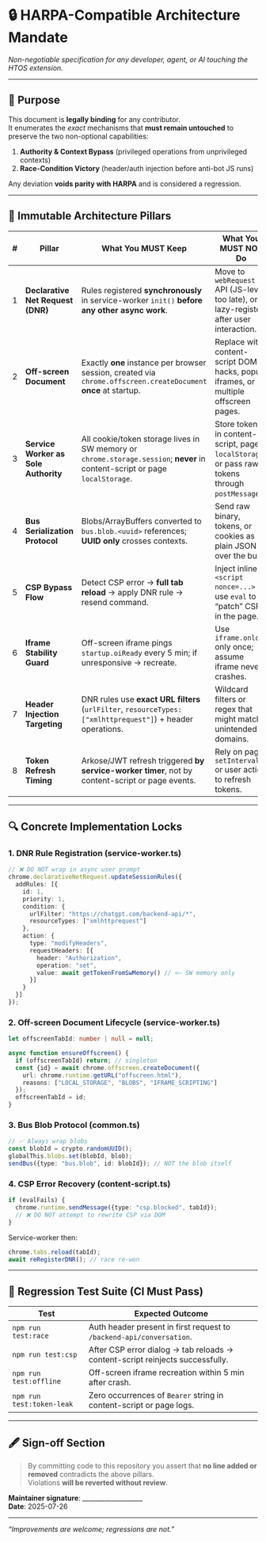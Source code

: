 # 🔒 **HARPA-Compatible Architecture Mandate**  
*Non-negotiable specification for any developer, agent, or AI touching the HTOS extension.*

---

## 📌 Purpose
This document is **legally binding** for any contributor.  
It enumerates the *exact* mechanisms that **must remain untouched** to preserve the two non-optional capabilities:  
1. **Authority & Context Bypass** (privileged operations from unprivileged contexts)  
2. **Race-Condition Victory** (header/auth injection before anti-bot JS runs)

Any deviation **voids parity with HARPA** and is considered a regression.

---

## 🚫 **Immutable Architecture Pillars**

| # | Pillar | What You MUST Keep | What You MUST NOT Do |
|---|--------|--------------------|----------------------|
| 1 | **Declarative Net Request (DNR)** | Rules registered **synchronously** in service-worker `init()` **before any other async work**. | Move to `webRequest` API (JS-level, too late), or lazy-register after user interaction. |
| 2 | **Off-screen Document** | Exactly **one** instance per browser session, created via `chrome.offscreen.createDocument` **once** at startup. | Replace with content-script DOM hacks, popup iframes, or multiple offscreen pages. |
| 3 | **Service Worker as Sole Authority** | All cookie/token storage lives in SW memory or `chrome.storage.session`; **never** in content-script or page `localStorage`. | Store tokens in content-script, page `localStorage`, or pass raw tokens through `postMessage`. |
| 4 | **Bus Serialization Protocol** | Blobs/ArrayBuffers converted to `bus.blob.<uuid>` references; **UUID only** crosses contexts. | Send raw binary, tokens, or cookies as plain JSON over the bus. |
| 5 | **CSP Bypass Flow** | Detect CSP error → **full tab reload** → apply DNR rule → resend command. | Inject inline `<script nonce=...>` or use `eval` to “patch” CSP in the page. |
| 6 | **Iframe Stability Guard** | Off-screen iframe pings `startup.oiReady` every 5 min; if unresponsive → recreate. | Use `iframe.onload` only once; assume iframe never crashes. |
| 7 | **Header Injection Targeting** | DNR rules use **exact URL filters** (`urlFilter`, `resourceTypes: ["xmlhttprequest"]`) + header operations. | Wildcard filters or regex that might match unintended domains. |
| 8 | **Token Refresh Timing** | Arkose/JWT refresh triggered **by service-worker timer**, not by content-script or page events. | Rely on page `setInterval` or user action to refresh tokens. |

---

## 🔍 Concrete Implementation Locks

### 1. DNR Rule Registration (service-worker.ts)
```ts
// ❌ DO NOT wrap in async user prompt
chrome.declarativeNetRequest.updateSessionRules({
  addRules: [{
    id: 1,
    priority: 1,
    condition: {
      urlFilter: "https://chatgpt.com/backend-api/*",
      resourceTypes: ["xmlhttprequest"]
    },
    action: {
      type: "modifyHeaders",
      requestHeaders: [{
        header: "Authorization",
        operation: "set",
        value: await getTokenFromSwMemory() // <— SW memory only
      }]
    }
  }]
});
```

### 2. Off-screen Document Lifecycle (service-worker.ts)
```ts
let offscreenTabId: number | null = null;

async function ensureOffscreen() {
  if (offscreenTabId) return; // singleton
  const {id} = await chrome.offscreen.createDocument({
    url: chrome.runtime.getURL("offscreen.html"),
    reasons: ["LOCAL_STORAGE", "BLOBS", "IFRAME_SCRIPTING"]
  });
  offscreenTabId = id;
}
```

### 3. Bus Blob Protocol (common.ts)
```ts
// ✅ Always wrap blobs
const blobId = crypto.randomUUID();
globalThis.blobs.set(blobId, blob);
sendBus({type: "bus.blob", id: blobId}); // NOT the blob itself
```

### 4. CSP Error Recovery (content-script.ts)
```ts
if (evalFails) {
  chrome.runtime.sendMessage({type: "csp.blocked", tabId});
  // ❌ DO NOT attempt to rewrite CSP via DOM
}
```
Service-worker then:
```ts
chrome.tabs.reload(tabId);
await reRegisterDNR(); // race re-won
```

---

## 🧪 Regression Test Suite (CI Must Pass)

| Test | Expected Outcome |
|------|------------------|
| `npm run test:race` | Auth header present in first request to `/backend-api/conversation`. |
| `npm run test:csp` | After CSP error dialog → tab reloads → content-script reinjects successfully. |
| `npm run test:offline` | Off-screen iframe recreation within 5 min after crash. |
| `npm run test:token-leak` | Zero occurrences of `Bearer` string in content-script or page logs. |

---

## 🖋️ Sign-off Section

> By committing code to this repository you assert that **no line added or removed** contradicts the above pillars.  
> Violations **will be reverted without review**.

**Maintainer signature**: ___________________  
**Date**: 2025-07-26

---

*“Improvements are welcome; regressions are not.”*